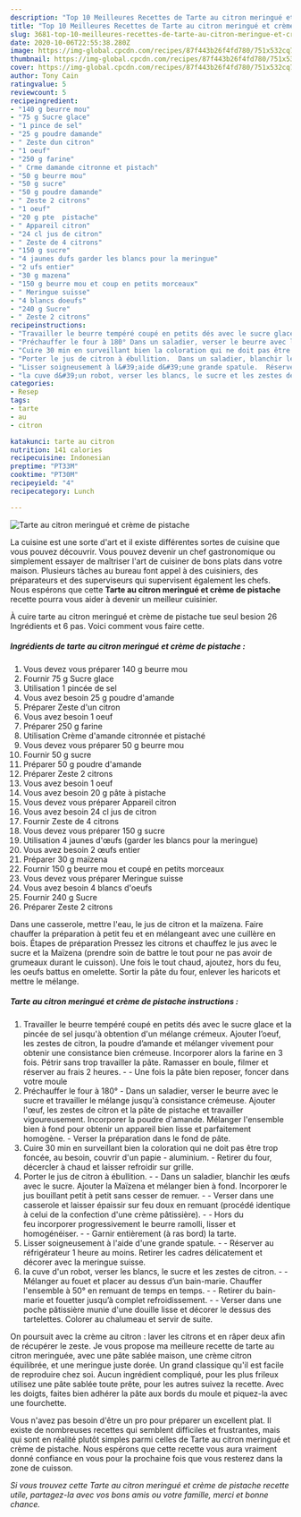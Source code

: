 ```yaml
---
description: "Top 10 Meilleures Recettes de Tarte au citron meringué et crème de pistache"
title: "Top 10 Meilleures Recettes de Tarte au citron meringué et crème de pistache"
slug: 3681-top-10-meilleures-recettes-de-tarte-au-citron-meringue-et-creme-de-pistache
date: 2020-10-06T22:55:38.280Z
image: https://img-global.cpcdn.com/recipes/87f443b26f4fd780/751x532cq70/tarte-au-citron-meringue-et-creme-de-pistache-photo-principale-de-la-recette.jpg
thumbnail: https://img-global.cpcdn.com/recipes/87f443b26f4fd780/751x532cq70/tarte-au-citron-meringue-et-creme-de-pistache-photo-principale-de-la-recette.jpg
cover: https://img-global.cpcdn.com/recipes/87f443b26f4fd780/751x532cq70/tarte-au-citron-meringue-et-creme-de-pistache-photo-principale-de-la-recette.jpg
author: Tony Cain
ratingvalue: 5
reviewcount: 5
recipeingredient:
- "140 g beurre mou"
- "75 g Sucre glace"
- "1 pince de sel"
- "25 g poudre damande"
- " Zeste dun citron"
- "1 oeuf"
- "250 g farine"
- " Crme damande citronne et pistach"
- "50 g beurre mou"
- "50 g sucre"
- "50 g poudre damande"
- " Zeste 2 citrons"
- "1 oeuf"
- "20 g pte  pistache"
- " Appareil citron"
- "24 cl jus de citron"
- " Zeste de 4 citrons"
- "150 g sucre"
- "4 jaunes dufs garder les blancs pour la meringue"
- "2 ufs entier"
- "30 g mazena"
- "150 g beurre mou et coup en petits morceaux"
- " Meringue suisse"
- "4 blancs doeufs"
- "240 g Sucre"
- " Zeste 2 citrons"
recipeinstructions:
- "Travailler le beurre tempéré coupé en petits dés avec le sucre glace et la pincée de sel jusqu&#39;à obtention d&#39;un mélange crémeux. Ajouter l’oeuf, les zestes de citron, la poudre d’amande et mélanger vivement pour obtenir une consistance bien crémeuse. Incorporer alors la farine en 3 fois. Pétrir sans trop travailler la pâte. Ramasser en boule, filmer et réserver au frais 2 heures.  Une fois la pâte bien reposer, foncer dans votre moule"
- "Préchauffer le four à 180° Dans un saladier, verser le beurre avec le sucre et travailler le mélange jusqu&#39;à consistance crémeuse. Ajouter l&#39;œuf, les zestes de citron et la pâte de pistache et travailler vigoureusement. Incorporer la poudre d&#39;amande. Mélanger l&#39;ensemble bien à fond pour obtenir un appareil bien lisse et parfaitement homogène. Verser la préparation dans le fond de pâte."
- "Cuire 30 min en surveillant bien la coloration qui ne doit pas être trop foncée, au besoin, couvrir d&#39;un papie aluminium. Retirer du four, décercler à chaud et laisser refroidir sur grille."
- "Porter le jus de citron à ébullition.  Dans un saladier, blanchir les œufs avec le sucre. Ajouter la Maïzena et mélanger bien à fond. Incorporer le jus bouillant petit à petit sans cesser de remuer.  Verser dans une casserole et laisser épaissir sur feu doux en remuant (procédé identique à celui de la confection d&#39;une crème pâtissière).  Hors du feu incorporer progressivement le beurre ramolli, lisser et homogénéiser.  Garnir entièrement (à ras bord) la tarte."
- "Lisser soigneusement à l&#39;aide d&#39;une grande spatule.  Réserver au réfrigérateur 1 heure au moins. Retirer les cadres délicatement et décorer avec la meringue suisse."
- "la cuve d&#39;un robot, verser les blancs, le sucre et les zestes de citron.  Mélanger au fouet et placer au dessus d’un bain-marie. Chauffer l&#39;ensemble à 50° en remuant de temps en temps.  Retirer du bain-marie et fouetter jusqu’à complet refroidissement.  Verser dans une poche pâtissière munie d&#39;une douille lisse et décorer le dessus des tartelettes. Colorer au chalumeau et servir de suite."
categories:
- Resep
tags:
- tarte
- au
- citron

katakunci: tarte au citron 
nutrition: 141 calories
recipecuisine: Indonesian
preptime: "PT33M"
cooktime: "PT30M"
recipeyield: "4"
recipecategory: Lunch

---
```



![Tarte au citron meringué et crème de pistache](https://img-global.cpcdn.com/recipes/87f443b26f4fd780/751x532cq70/tarte-au-citron-meringue-et-creme-de-pistache-photo-principale-de-la-recette.jpg)

La cuisine est une sorte d'art et il existe différentes sortes de cuisine que vous pouvez découvrir. Vous pouvez devenir un chef gastronomique ou simplement essayer de maîtriser l'art de cuisiner de bons plats dans votre maison. Plusieurs tâches au bureau font appel à des cuisiniers, des préparateurs et des superviseurs qui supervisent également les chefs. Nous espérons que cette <strong> Tarte au citron meringué et crème de pistache </strong> recette pourra vous aider à devenir un meilleur cuisinier.

<!--inarticleads1-->

À cuire tarte au citron meringué et crème de pistache tue seul besion 26 Ingrédients et 6 pas. Voici comment vous faire cette.

##### Ingrédients de tarte au citron meringué et crème de pistache :

1. Vous devez vous préparer 140 g beurre mou
1. Fournir 75 g Sucre glace
1. Utilisation 1 pincée de sel
1. Vous avez besoin 25 g poudre d&#39;amande
1. Préparer  Zeste d&#39;un citron
1. Vous avez besoin 1 oeuf
1. Préparer 250 g farine
1. Utilisation  Crème d&#39;amande citronnée et pistaché
1. Vous devez vous préparer 50 g beurre mou
1. Fournir 50 g sucre
1. Préparer 50 g poudre d&#39;amande
1. Préparer  Zeste 2 citrons
1. Vous avez besoin 1 oeuf
1. Vous avez besoin 20 g pâte à pistache
1. Vous devez vous préparer  Appareil citron
1. Vous avez besoin 24 cl jus de citron
1. Fournir  Zeste de 4 citrons
1. Vous devez vous préparer 150 g sucre
1. Utilisation 4 jaunes d&#39;œufs (garder les blancs pour la meringue)
1. Vous avez besoin 2 œufs entier
1. Préparer 30 g maïzena
1. Fournir 150 g beurre mou et coupé en petits morceaux
1. Vous devez vous préparer  Meringue suisse
1. Vous avez besoin 4 blancs d&#39;oeufs
1. Fournir 240 g Sucre
1. Préparer  Zeste 2 citrons


Dans une casserole, mettre l&#39;eau, le jus de citron et la maïzena. Faire chauffer la préparation à petit feu et en mélangeant avec une cuillère en bois. Étapes de préparation Pressez les citrons et chauffez le jus avec le sucre et la Maïzena (prendre soin de battre le tout pour ne pas avoir de grumeaux durant le cuisson). Une fois le tout chaud, ajoutez, hors du feu, les oeufs battus en omelette. Sortir la pâte du four, enlever les haricots et mettre le mélange. 

<!--inarticleads2-->

##### Tarte au citron meringué et crème de pistache instructions :

1. Travailler le beurre tempéré coupé en petits dés avec le sucre glace et la pincée de sel jusqu&#39;à obtention d&#39;un mélange crémeux. Ajouter l’oeuf, les zestes de citron, la poudre d’amande et mélanger vivement pour obtenir une consistance bien crémeuse. Incorporer alors la farine en 3 fois. Pétrir sans trop travailler la pâte. Ramasser en boule, filmer et réserver au frais 2 heures. -  - Une fois la pâte bien reposer, foncer dans votre moule
1. Préchauffer le four à 180° - Dans un saladier, verser le beurre avec le sucre et travailler le mélange jusqu&#39;à consistance crémeuse. Ajouter l&#39;œuf, les zestes de citron et la pâte de pistache et travailler vigoureusement. Incorporer la poudre d&#39;amande. Mélanger l&#39;ensemble bien à fond pour obtenir un appareil bien lisse et parfaitement homogène. - Verser la préparation dans le fond de pâte.
1. Cuire 30 min en surveillant bien la coloration qui ne doit pas être trop foncée, au besoin, couvrir d&#39;un papie - aluminium. - Retirer du four, décercler à chaud et laisser refroidir sur grille.
1. Porter le jus de citron à ébullition. -  - Dans un saladier, blanchir les œufs avec le sucre. Ajouter la Maïzena et mélanger bien à fond. Incorporer le jus bouillant petit à petit sans cesser de remuer. -  - Verser dans une casserole et laisser épaissir sur feu doux en remuant (procédé identique à celui de la confection d&#39;une crème pâtissière). -  - Hors du feu incorporer progressivement le beurre ramolli, lisser et homogénéiser. -  - Garnir entièrement (à ras bord) la tarte.
1. Lisser soigneusement à l&#39;aide d&#39;une grande spatule. -  - Réserver au réfrigérateur 1 heure au moins. Retirer les cadres délicatement et décorer avec la meringue suisse.
1. la cuve d&#39;un robot, verser les blancs, le sucre et les zestes de citron. -  - Mélanger au fouet et placer au dessus d’un bain-marie. Chauffer l&#39;ensemble à 50° en remuant de temps en temps. -  - Retirer du bain-marie et fouetter jusqu’à complet refroidissement. -  - Verser dans une poche pâtissière munie d&#39;une douille lisse et décorer le dessus des tartelettes. Colorer au chalumeau et servir de suite.


On poursuit avec la crème au citron : laver les citrons et en râper deux afin de récupérer le zeste. Je vous propose ma meilleure recette de tarte au citron meringuée, avec une pâte sablée maison, une crème citron équilibrée, et une meringue juste dorée. Un grand classique qu&#39;il est facile de reproduire chez soi. Aucun ingrédient compliqué, pour les plus frileux utilisez une pâte sablée toute prête, pour les autres suivez la recette. Avec les doigts, faites bien adhérer la pâte aux bords du moule et piquez-la avec une fourchette. 

<!--inarticleads1-->

<p>
Vous n'avez pas besoin d'être un pro pour préparer un excellent plat. Il existe de nombreuses recettes qui semblent difficiles et frustrantes, mais qui sont en réalité plutôt simples parmi celles de Tarte au citron meringué et crème de pistache. Nous espérons que cette recette vous aura vraiment donné confiance en vous pour la prochaine fois que vous resterez dans la zone de cuisson.
</p>

<p>
<i>Si vous trouvez cette Tarte au citron meringué et crème de pistache recette utile, partagez-la avec vos bons amis ou votre famille, merci et bonne chance.</i>
</p>
